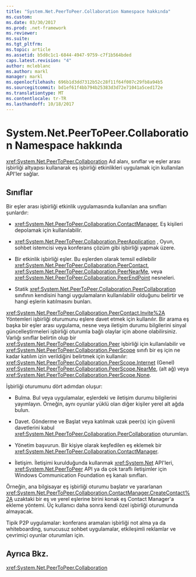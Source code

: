 ```yaml
---
title: "System.Net.PeerToPeer.Collaboration Namespace hakkında"
ms.custom: 
ms.date: 03/30/2017
ms.prod: .net-framework
ms.reviewer: 
ms.suite: 
ms.tgt_pltfrm: 
ms.topic: article
ms.assetid: b5d8c1c1-6844-4947-9759-c7f1b564bded
caps.latest.revision: "4"
author: mcleblanc
ms.author: markl
manager: markl
ms.openlocfilehash: 696b1d3dd7312b52c28f11f64f007c29fb8a94b5
ms.sourcegitcommit: bd1ef61f4bb794b25383d3d72e71041a5ced172e
ms.translationtype: MT
ms.contentlocale: tr-TR
ms.lasthandoff: 10/18/2017
---
```

# <a name="about-the-systemnetpeertopeercollaboration-namespace"></a>System.Net.PeerToPeer.Collaboration Namespace hakkında
<xref:System.Net.PeerToPeer.Collaboration> Ad alanı, sınıflar ve eşler arası işbirliği altyapısı kullanarak eş işbirliği etkinlikleri uygulamak için kullanılan API'ler sağlar.  
  
## <a name="classes"></a>Sınıflar  
 Bir eşler arası işbirliği etkinlik uygulamasında kullanılan ana sınıfları şunlardır:  
  
-   <xref:System.Net.PeerToPeer.Collaboration.ContactManager>, Eş kişileri depolamak için kullanılabilir.  
  
-   <xref:System.Net.PeerToPeer.Collaboration.PeerApplication> , Oyun, sohbet istemcisi veya konferans çözüm gibi işbirliği yapmak üzere.  
  
-   Bir etkinlik işbirliği eşler.  Bu eşlerden olarak temsil edilebilir <xref:System.Net.PeerToPeer.Collaboration.PeerContact>, <xref:System.Net.PeerToPeer.Collaboration.PeerNearMe>, veya <xref:System.Net.PeerToPeer.Collaboration.PeerEndPoint> nesneleri.  
  
-   Statik <xref:System.Net.PeerToPeer.Collaboration.PeerCollaboration> sınıfının kendisini hangi uygulamaların kullanılabilir olduğunu belirtir ve hangi eşlerin katılmasını bunları.  
  
 <xref:System.Net.PeerToPeer.Collaboration.PeerContact.Invite%2A> Yöntemleri işbirliği oturumunu eşlere davet etmek için kullanılır.  Bir arama eş başka bir eşler arası uygulama, nesne veya iletişim durumu bilgilerini sinyal güncelleştirmeleri işbirliği oturumla bağlı olaylar için abone olabilirsiniz. Varlığı sınıflar belirtin olup bir <xref:System.Net.PeerToPeer.Collaboration.Peer> işbirliği için kullanılabilir ve <xref:System.Net.PeerToPeer.Collaboration.PeerScope> sınıfı bir eş için ne kadar katılım izin verildiğini belirtmek için kullanılır: <xref:System.Net.PeerToPeer.Collaboration.PeerScope.Internet> (Genel) <xref:System.Net.PeerToPeer.Collaboration.PeerScope.NearMe>, (alt ağ) veya <xref:System.Net.PeerToPeer.Collaboration.PeerScope.None>.  
  
 İşbirliği oturumunu dört adımdan oluşur:  
  
-   Bulma. Bul veya uygulamalar, eşlerdeki ve iletişim durumu bilgilerini yayımlayın.  Örneğin, aynı oyunlar yüklü olan diğer kişiler yerel alt ağda bulun.  
  
-   Davet. Gönderme ve Başlat veya katılmak uzak peer(s) için güvenli davetlerini kabul <xref:System.Net.PeerToPeer.Collaboration.PeerCollaboration> oturumları.  
  
-   Yönetim başvurun. Bir kişiye olarak keşfedilen eş eklemek bir <xref:System.Net.PeerToPeer.Collaboration.ContactManager>.  
  
-   İletişim. İletişimi kurulduğunda kullanmak <xref:System.Net> API'leri, <xref:System.Net.PeerToPeer> API ya da çok taraflı iletişimler için Windows Communication Foundation eş kanalı sınıfları.  
  
 Örneğin, ana bilgisayar eş işbirliği oturumu başlatır ve yararlanan <xref:System.Net.PeerToPeer.Collaboration.ContactManager.CreateContact%2A> uzaktaki bir eş ve yerel eşlerine birini konak eş Contact Manager'a ekleme yöntemi.  Üç kullanıcı daha sonra kendi özel işbirliği oturumunda almayacak.  
  
 Tipik P2P uygulamalar: konferans aramaları işbirliği not alma ya da whiteboarding, sunucusuz sohbet uygulamalar, etkileşimli reklamlar ve çevrimiçi oyunlar oturumları için.  
  
## <a name="see-also"></a>Ayrıca Bkz.  
 <xref:System.Net.PeerToPeer.Collaboration>
